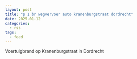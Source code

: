 ```yaml
---
layout: post
title: "p 1 br wegvervoer auto kranenburgstraat dordrecht"
date: 2025-01-12
categories: 
  - rss
tags: 
  - feed
---
```


Voertuigbrand op Kranenburgstraat in Dordrecht
